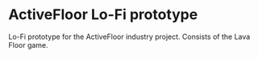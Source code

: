# ActiveFloor Lo-Fi prototype

Lo-Fi prototype for the ActiveFloor industry project. Consists of the Lava Floor game.
